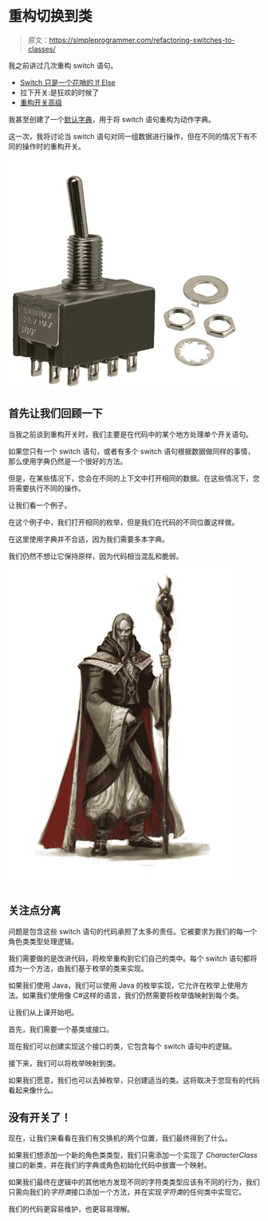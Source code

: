 # 重构切换到类

> 原文：<https://simpleprogrammer.com/refactoring-switches-to-classes/>

我之前讲过几次重构 switch 语句。

*   [Switch 只是一个花哨的 If Else](https://simpleprogrammer.com/2010/08/12/switch-is-just-a-fancy-if-else/)
*   拉下开关:是狂欢的时候了
*   [重构开关高级](https://simpleprogrammer.com/2010/10/19/refactoring-switches-advanced/)

我甚至创建了一个[默认字典](https://simpleprogrammer.com/2011/08/14/making-switch-refactorings-better-defaultable-dictionary/)，用于将 switch 语句重构为动作字典。

这一次，我将讨论当 switch 语句对同一组数据进行操作，但在不同的情况下有不同的操作时的重构开关。



![switch](img/7a3f92b53abd8c42cc5d7251f08b5668.png "switch")



## 首先让我们回顾一下

当我之前谈到重构开关时，我们主要是在代码中的某个地方处理单个开关语句。

如果您只有一个 switch 语句，或者有多个 switch 语句根据数据做同样的事情，那么使用字典仍然是一个很好的方法。

但是，在某些情况下，您会在不同的上下文中打开相同的数据。在这些情况下，您将需要执行不同的操作。

让我们看一个例子。

在这个例子中，我们打开相同的枚举，但是我们在代码的不同位置这样做。

在这里使用字典并不合适，因为我们需要多本字典。

我们仍然不想让它保持原样，因为代码相当混乱和脆弱。



![Mage](img/b85f3cc5ced8e0e085cf072c328a829f.png "Mage")



## 关注点分离

问题是包含这些 switch 语句的代码承担了太多的责任。它被要求为我们的每一个角色类类型处理逻辑。

我们需要做的是改进代码，将枚举重构到它们自己的类中。每个 switch 语句都将成为一个方法，由我们基于枚举的类来实现。

如果我们使用 Java，我们可以使用 Java 的枚举实现，它允许在枚举上使用方法。如果我们使用像 C#这样的语言，我们仍然需要将枚举值映射到每个类。

让我们从上课开始吧。

首先，我们需要一个基类或接口。

现在我们可以创建实现这个接口的类，它包含每个 switch 语句中的逻辑。

接下来，我们可以将枚举映射到类。

如果我们愿意，我们也可以去掉枚举，只创建适当的类。这将取决于您现有的代码看起来像什么。

## 没有开关了！

现在，让我们来看看在我们有交换机的两个位置，我们最终得到了什么。

如果我们想添加一个新的角色类类型，我们只需添加一个实现了 *CharacterClass* 接口的新类，并在我们的字典或角色初始化代码中放置一个映射。

如果我们最终在逻辑中的其他地方发现不同的字符类类型应该有不同的行为，我们只需向我们的*字符类*接口添加一个方法，并在实现*字符类*的任何类中实现它。

我们的代码更容易维护，也更容易理解。
